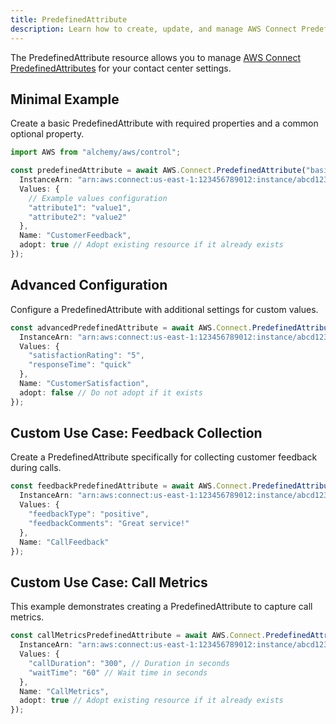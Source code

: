 ```yaml
---
title: PredefinedAttribute
description: Learn how to create, update, and manage AWS Connect PredefinedAttributes using Alchemy Cloud Control.
---
```


The PredefinedAttribute resource allows you to manage [AWS Connect PredefinedAttributes](https://docs.aws.amazon.com/connect/latest/userguide/) for your contact center settings.

## Minimal Example

Create a basic PredefinedAttribute with required properties and a common optional property.

```ts
import AWS from "alchemy/aws/control";

const predefinedAttribute = await AWS.Connect.PredefinedAttribute("basicPredefinedAttribute", {
  InstanceArn: "arn:aws:connect:us-east-1:123456789012:instance/abcd1234-abcd-1234-abcd-1234abcd5678",
  Values: {
    // Example values configuration
    "attribute1": "value1",
    "attribute2": "value2"
  },
  Name: "CustomerFeedback",
  adopt: true // Adopt existing resource if it already exists
});
```

## Advanced Configuration

Configure a PredefinedAttribute with additional settings for custom values.

```ts
const advancedPredefinedAttribute = await AWS.Connect.PredefinedAttribute("advancedPredefinedAttribute", {
  InstanceArn: "arn:aws:connect:us-east-1:123456789012:instance/abcd1234-abcd-1234-abcd-1234abcd5678",
  Values: {
    "satisfactionRating": "5",
    "responseTime": "quick"
  },
  Name: "CustomerSatisfaction",
  adopt: false // Do not adopt if it exists
});
```

## Custom Use Case: Feedback Collection

Create a PredefinedAttribute specifically for collecting customer feedback during calls.

```ts
const feedbackPredefinedAttribute = await AWS.Connect.PredefinedAttribute("feedbackPredefinedAttribute", {
  InstanceArn: "arn:aws:connect:us-east-1:123456789012:instance/abcd1234-abcd-1234-abcd-1234abcd5678",
  Values: {
    "feedbackType": "positive",
    "feedbackComments": "Great service!"
  },
  Name: "CallFeedback"
});
```

## Custom Use Case: Call Metrics

This example demonstrates creating a PredefinedAttribute to capture call metrics.

```ts
const callMetricsPredefinedAttribute = await AWS.Connect.PredefinedAttribute("callMetricsPredefinedAttribute", {
  InstanceArn: "arn:aws:connect:us-east-1:123456789012:instance/abcd1234-abcd-1234-abcd-1234abcd5678",
  Values: {
    "callDuration": "300", // Duration in seconds
    "waitTime": "60" // Wait time in seconds
  },
  Name: "CallMetrics",
  adopt: true // Adopt existing resource if it already exists
});
```